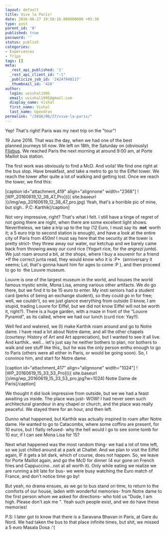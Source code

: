 ```yaml
---
layout: default
title: Vive la Paris!
date: 2016-06-27 19:58:16.000000000 +05:30
type: post
parent_id: '0'
published: true
password: ''
status: publish
categories:
- Experiences
- Trips
tags: []
meta:
  _rest_api_published: '1'
  _rest_api_client_id: "-1"
  _publicize_job_id: '24247948117'
  _thumbnail_id: '418'
author:
  login: uvishal1995
  email: uvishal1995@gmail.com
  display_name: Vishal
  first_name: Vishal
  last_name: Upendran
permalink: "/2016/06/27/vive-la-paris/"
---
```

Yep! That's right! Paris was my next trip on the "tour"!

19 June 2016. That was the day, when we had one of the best planned&nbsp;journeys till now. We left on 18th, the Saturday on (obviously) [Flixbus](https://www.flixbus.com). We reached Paris the next morning at around 9:00 am, at Porte Maillot bus station.

The first work was obviously to find a McD. And voila! We find one right at the bus stop. Have breakfast, and take a metro to go to the Eiffel tower. We reach the tower after quite a lot of walking and getting lost. Once we reach the tower, we find this:

[caption id="attachment\_419" align="alignnone" width="2368"] ![WP_20160619_12_38_47_Pro]({{ site.baseurl }}/img/wp_20160619_12_38_47_pro.jpg) Yeah, that's a horrible pic of mine, but sigh.. P.C: Karthik[/caption]

Not very impressive, right? That's what I felt. I still have a tinge of regret of not going there are night, when there are some excellent light shows. Nevertheless, we take a trip up to the top (12 Euro, I must say its&nbsp; **not&nbsp;** worth it; a 5 euro trip to second station is enough), and have a look at the entire city of Paris from 450m! I must say here that the security at the tower is pretty strict- they threw away our water, our ketchup and we barely came back from throwing away our curd rice (Yogurt rice, for the&nbsp;_angrezi junta_). We just roam around a bit, at the shops, where I buy a souvenir for a friend \*If the correct junta read, they would know who it is :P\*&nbsp;&nbsp;(anniversary it seems; Lol, that's gonna haunt him for ages to come :P ), and then proceed to go to &nbsp;the Louvre museum.

Louvre is one of the largest museum in the world, and houses the world famous mystic smile, Mona Lisa, among various other artifacts. We do go there, but we find it to be 15 euro to enter. My insti seniors had a student card (perks of being an exchange student), so they could go in for free; well, we couldn't, so we just glance everything from outside (I know, I am stupid, trading Louvre for Eiffel, but we did not know Eiffel will not be worth it, right?). There is a huge garden, with a maze in front of the "Louvre Pyramid", as its called, where we had our lunch (curd rice: Yay!!).

Well fed and watered, we (I) make Karthik roam around and go to Notre dame. I have read a lot about Notre dame, and all the other chapels (courtesy: History of Art and Art appreciation), but I wanted to see it all live. And karthik.. well... let's just say he neither bothers to plan, nor bothers to walk and see stuff like this,, but he was the only person enthu enough to go to Paris (others were all either in Paris, or would be going soon). So, I convince him, and start for Notre dame.

[caption id="attachment\_417" align="alignnone" width="1024"] ![WP_20160619_15_33_53_Pro]({{ site.baseurl }}/img/wp_20160619_15_33_53_pro.jpg?w=1024) Notre Dame de Paris[/caption]

We thought it did look impressive from outside, but we we had a feast awaiting us inside. The place was just- WOW! I had never seen such architectural grandeur in any chapel or church, and the place was really peaceful. We stayed there for an hour, and then left.

Dunno what happened, but Karthik was actually inspired to roam after Notre dame. He wanted to go to Catacombs, where some coffins are present, for 10 euros, but I flatly refused- why the hell would I go to see some tomb for 10 eur, if I can see Mona Lisa for 15?

Next what happened was the most random thing- we had a lot of time left, so we just chilled around at a park at Chatlet. And we plan to visit the Eiffel again, IF it gets a bit dark, which of course, does not happen. So, we leave for Porte Maillot again, and go the McD for dinner (4 eur gone on French fries and Cappuccino...not at all worth it). Only while eating we realize we are running a bit late for bus- we were busy watching the Euro match of France, and don't notice time go by!

But yeah, no drama ensues, as we go to bus stand on time, to return to the comforts of our house, laden with wonderful memories- from Notre dame to the first person whom we asked for directions-&nbsp;who&nbsp;told us "Dude, I am high. Please don't ask me ". Yeah such people exist, and we do have these memories!

P.S: I later got to know that there is a Saravana Bhavan in Paris, at Gare du Nord. We had taken the bus to that place infinite times, but shit, we missed a 5 euro Masala Dosa :'(

&nbsp;

